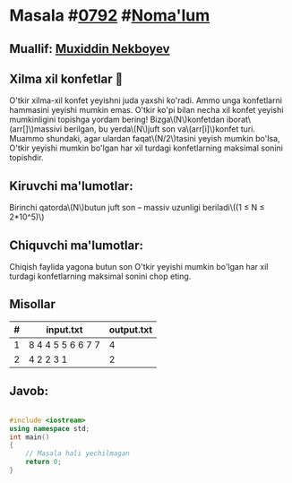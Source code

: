 
<h1>Masala #<a href="https://robocontest.uz/tasks/0792">0792</a> #<a href="https://robocontest.uz/tasks?category=1">Noma'lum</a></h1>
<h2> Muallif: <a href="https://robocontest.uz/profile/muxiddin">Muxiddin Nekboyev</a></h2>
<h2>Xilma xil konfetlar 🍬</h2>
<p>O'tkir xilma-xil konfet yeyishni juda yaxshi ko'radi. Ammo unga konfetlarni hammasini yeyishi mumkin emas. O'tkir ko'pi bilan necha xil konfet yeyishi mumkinligini topishga yordam bering! Bizga\(N\)konfetdan iborat\(arr[]\)massivi berilgan, bu yerda\(N\)juft son va\(arr[i]\)konfet turi. Muammo shundaki, agar ulardan faqat\(N/2\)tasini yeyish mumkin bo'lsa, O'tkir yeyishi mumkin bo'lgan har xil turdagi konfetlarning maksimal sonini topishdir.</p>
<h2>Kiruvchi ma'lumotlar:</h2>
<p>Birinchi qatorda\(N\)butun juft son – massiv uzunligi beriladi\((1 ≤ N ≤ 2*10^5)\)</p>
<h2>Chiquvchi ma'lumotlar:</h2>
<p>Chiqish faylida yagona butun son O'tkir yeyishi mumkin bo'lgan har xil turdagi konfetlarning maksimal sonini chop eting.</p>
<h2>Misollar</h2>
<table>
    <thead>
        <tr>
            <th>#</th>
            <th>input.txt</th>
            <th>output.txt</th>
        </tr>
    </thead>
    <tbody>
            <tr>
                <td>1</td>
                <td>8
4 4 5 5 6 6 7 7</td>
                <td>4</td>
            </tr>
            <tr>
                <td>2</td>
                <td>4
2 2 3 1</td>
                <td>2</td>
            </tr>
    </tbody>
    </table>
    
<h2>Javob:</h2>

######
```cpp
#include <iostream>
using namespace std;
int main()
{
    // Masala hali yechilmagan
    return 0;
}
```
